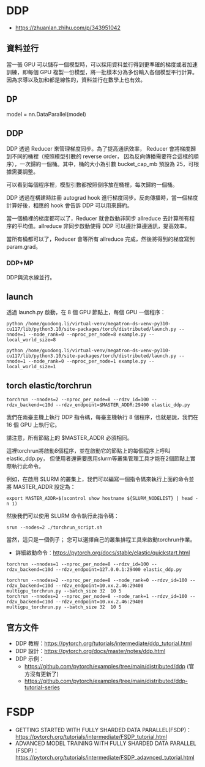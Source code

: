 


# DDP

- https://zhuanlan.zhihu.com/p/343951042



## 資料並行

當一張 GPU 可以儲存一個模型時，可以採用資料並行得到更準確的梯度或者加速訓練，即每個 GPU 複製一份模型，將一批樣本分為多份輸入各個模型平行計算。因為求導以及加和都是線性的，資料並行在數學上也有效。

## DP


model = nn.DataParallel(model)



## DDP


DDP 透過 Reducer 來管理梯度同步。為了提高通訊效率， Reducer 會將梯度歸到不同的桶裡（按照模型引數的 reverse order， 因為反向傳播需要符合這樣的順序），一次歸約一個桶。其中，桶的大小為引數 bucket_cap_mb 預設為 25，可根據需要調整。


可以看到每個程序裡，模型引數都按照倒序放在桶裡，每次歸約一個桶。


DDP 透過在構建時註冊 autograd hook 進行梯度同步。反向傳播時，當一個梯度計算好後，相應的 hook 會告訴 DDP 可以用來歸約。

當一個桶裡的梯度都可以了，Reducer 就會啟動非同步 allreduce 去計算所有程序的平均值。allreduce 非同步啟動使得 DDP 可以邊計算邊通訊，提高效率。

當所有桶都可以了，Reducer 會等所有 allreduce 完成，然後將得到的梯度寫到 param.grad。




### DDP+MP

DDP與流水線並行。







## launch



透過 launch.py 啟動，在 8 個 GPU 節點上，每個 GPU 一個程序：
```
python /home/guodong.li/virtual-venv/megatron-ds-venv-py310-cu117/lib/python3.10/site-packages/torch/distributed/launch.py --nnode=1 --node_rank=0 --nproc_per_node=8 example.py --local_world_size=8

python /home/guodong.li/virtual-venv/megatron-ds-venv-py310-cu117/lib/python3.10/site-packages/torch/distributed/launch.py --nnode=1 --node_rank=0 --nproc_per_node=1 example.py --local_world_size=1

```




## torch elastic/torchrun


```
torchrun --nnodes=2 --nproc_per_node=8 --rdzv_id=100 --rdzv_backend=c10d --rdzv_endpoint=$MASTER_ADDR:29400 elastic_ddp.py
```

我們在兩臺主機上執行 DDP 指令碼，每臺主機執行 8 個程序，也就是說，我們在 16 個 GPU 上執行它。 

請注意，所有節點上的 $MASTER_ADDR 必須相同。

這裡torchrun將啟動8個程序，並在啟動它的節點上的每個程序上呼叫elastic_ddp.py，
但使用者還需要應用slurm等叢集管理工具才能在2個節點上實際執行此命令。


例如，在啟用 SLURM 的叢集上，我們可以編寫一個指令碼來執行上面的命令並將 MASTER_ADDR 設定為：

```
export MASTER_ADDR=$(scontrol show hostname ${SLURM_NODELIST} | head -n 1)
```

然後我們可以使用 SLURM 命令執行此指令碼：

```
srun --nodes=2 ./torchrun_script.sh
```

當然，這只是一個例子； 您可以選擇自己的叢集排程工具來啟動torchrun作業。



- 詳細啟動命令：https://pytorch.org/docs/stable/elastic/quickstart.html




```
torchrun --nnodes=1 --nproc_per_node=8 --rdzv_id=100 --rdzv_backend=c10d --rdzv_endpoint=127.0.0.1:29400 elastic_ddp.py
```


```
torchrun --nnodes=2 --nproc_per_node=8 --node_rank=0 --rdzv_id=100 --rdzv_backend=c10d --rdzv_endpoint=10.xx.2.46:29400 multigpu_torchrun.py --batch_size 32  10 5
torchrun --nnodes=2 --nproc_per_node=8 --node_rank=1 --rdzv_id=100 --rdzv_backend=c10d --rdzv_endpoint=10.xx.2.46:29400 multigpu_torchrun.py --batch_size 32  10 5
```





## 官方文件
- DDP 教程：https://pytorch.org/tutorials/intermediate/ddp_tutorial.html
- DDP 設計：https://pytorch.org/docs/master/notes/ddp.html
- DDP 示例：
	- https://github.com/pytorch/examples/tree/main/distributed/ddp (官方沒有更新了)
	- https://github.com/pytorch/examples/tree/main/distributed/ddp-tutorial-series




# FSDP



- GETTING STARTED WITH FULLY SHARDED DATA PARALLEL(FSDP)：https://pytorch.org/tutorials/intermediate/FSDP_tutorial.html
- ADVANCED MODEL TRAINING WITH FULLY SHARDED DATA PARALLEL (FSDP)：https://pytorch.org/tutorials/intermediate/FSDP_adavnced_tutorial.html



















